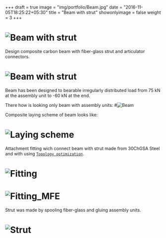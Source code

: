 +++
draft = true
image = "img/portfolio/Beam.jpg"
date = "2016-11-05T18:25:22+05:30"
title = "Beam with strut"
showonlyimage = false
weight = 3
+++


# ![Beam with strut][1]
Design composite carbon beam with fiber-glass strut and articulator connectors.
# ![Beam with strut][2]
Beam has been designed to bearable irregularly distributed load from
75 kN at the assembly unit to -60 kN at the end.

There how is looking only beam with assembly units:
#![Beam][3]

Composite laying scheme of beam looks like:
# ![Laying scheme][4]

Attachment fitting wich connect beam with strut made from 30ChGSA Steel and with using [`Topology optimization`](https://en.wikipedia.org/wiki/Topology_optimization).
# ![Fitting][5]
# ![Fitting_MFE][51]

Strut was made by spooling fiber-glass and gluing assembly units.
# ![Strut][6]


[1]: /img/portfolio/beam_with_strut/1.jpg "Beam with strut isometry"
[2]: /img/portfolio/beam_with_strut/2.jpg "Beam with strut"
[3]: /img/portfolio/beam_with_strut/3.jpg "Beam with assembly units"
[4]: /img/portfolio/beam_with_strut/4.jpg "Laying scheme"
[5]: /img/portfolio/beam_with_strut/5.jpg "Fitting"
[51]: /img/portfolio/beam_with_strut/5_1.jpg "Fitting_MFE"
[6]: /img/portfolio/beam_with_strut/6.jpg "Strut"